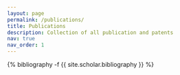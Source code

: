 ```yaml
---
layout: page
permalink: /publications/
title: Publications
description: Collection of all publication and patents
nav: true
nav_order: 1
---
```

<!-- _pages/publications.md -->
<div class="publications">

{% bibliography -f {{ site.scholar.bibliography }} %}

</div>
